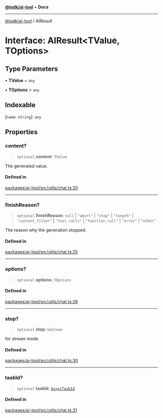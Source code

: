 [**@isdk/ai-tool**](../README.md) • **Docs**

***

[@isdk/ai-tool](../globals.md) / AIResult

# Interface: AIResult\<TValue, TOptions\>

## Type Parameters

• **TValue** = `any`

• **TOptions** = `any`

## Indexable

 \[`name`: `string`\]: `any`

## Properties

### content?

> `optional` **content**: `TValue`

The generated value.

#### Defined in

[packages/ai-tool/src/utils/chat.ts:20](https://github.com/isdk/ai-tool.js/blob/b0813174e9b350ae47231f8e5f885150313123b0/src/utils/chat.ts#L20)

***

### finishReason?

> `optional` **finishReason**: `null` \| `"abort"` \| `"stop"` \| `"length"` \| `"content_filter"` \| `"tool_calls"` \| `"function_call"` \| `"error"` \| `"other"`

The reason why the generation stopped.

#### Defined in

[packages/ai-tool/src/utils/chat.ts:25](https://github.com/isdk/ai-tool.js/blob/b0813174e9b350ae47231f8e5f885150313123b0/src/utils/chat.ts#L25)

***

### options?

> `optional` **options**: `TOptions`

#### Defined in

[packages/ai-tool/src/utils/chat.ts:26](https://github.com/isdk/ai-tool.js/blob/b0813174e9b350ae47231f8e5f885150313123b0/src/utils/chat.ts#L26)

***

### stop?

> `optional` **stop**: `boolean`

for stream mode

#### Defined in

[packages/ai-tool/src/utils/chat.ts:30](https://github.com/isdk/ai-tool.js/blob/b0813174e9b350ae47231f8e5f885150313123b0/src/utils/chat.ts#L30)

***

### taskId?

> `optional` **taskId**: [`AsyncTaskId`](../type-aliases/AsyncTaskId.md)

#### Defined in

[packages/ai-tool/src/utils/chat.ts:31](https://github.com/isdk/ai-tool.js/blob/b0813174e9b350ae47231f8e5f885150313123b0/src/utils/chat.ts#L31)
